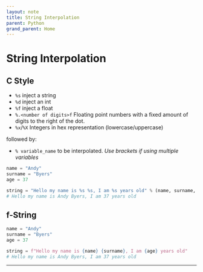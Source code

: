 ```yaml
---
layout: note
title: String Interpolation
parent: Python
grand_parent: Home
---
```


# String Interpolation

## C Style

- `%s` inject a string
- `%d` inject an int
- `%f` inject a float
- `%.<number of digits>f` Floating point numbers with a fixed amount of digits to the right of the dot.
- `%x`/`%X` Integers in hex representation (lowercase/uppercase)

followed by:

- `% variable_name` to be interpolated.
  _Use brackets if using multiple variables_

```py
name = "Andy"
surname = "Byers"
age = 37

string = "Hello my name is %s %s, I am %s years old" % (name, surname,  age)
# Hello my name is Andy Byers, I am 37 years old
```

## f-String

```py
name = "Andy"
surname = "Byers"
age = 37

string = f"Hello my name is {name} {surname}, I am {age} years old"
# Hello my name is Andy Byers, I am 37 years old
```

---
